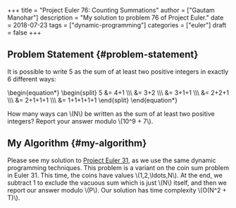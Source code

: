 +++
title = "Project Euler 76: Counting Summations"
author = ["Gautam Manohar"]
description = "My solution to problem 76 of Project Euler."
date = 2018-07-23
tags = ["dynamic-programming"]
categories = ["euler"]
draft = false
+++

## Problem Statement {#problem-statement}

It is possible to write 5 as the sum of at least two positive integers in
exactly 6 different ways:

\begin{equation\*}
\begin{split}
5 &= 4+1 \\\\\\
&= 3+2 \\\\\\
&= 3+1+1 \\\\\\
&= 2+2+1 \\\\\\
&= 2+1+1+1 \\\\\\
&= 1+1+1+1+1
\end{split}
\end{equation\*}

How many ways can \\(N\\) be written as the sum of at least two positive integers?
Report your answer modulo \\(10^9 + 7\\).


## My Algorithm {#my-algorithm}

Please see my solution to [Project Euler 31](../31/), as we use the same dynamic
programming techniques. This problem is a variant on the coin sum problem in
Euler 31. This time, the coins have values \\(1,2,\ldots,N\\). At the end, we
subtract 1 to exclude the vacuous sum which is just \\(N\\) itself, and then we
report our answer modulo \\(P\\). Our solution has time complexity \\(O(N^2 + T)\\).